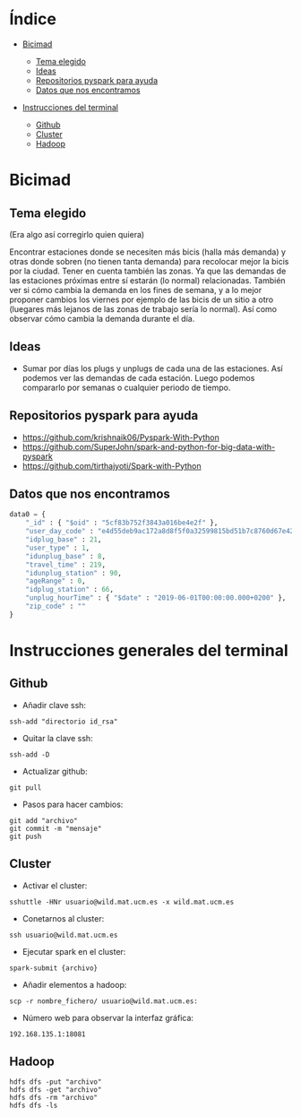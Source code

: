 # Índice 

 - [Bicimad](#id1)

    - [Tema elegido](#id1.1)
    - [Ideas](#id1.2)
    - [Repositorios pyspark para ayuda](#id1.3)
    - [Datos que nos encontramos](#id1.4)

 - [Instrucciones del terminal](#id2)

    - [Github](#id2.1)
    - [Cluster](#id2.2)
    - [Hadoop](#id2.3)

# Bicimad <a name=id1> </a>

## Tema elegido <a name=id1.1> </a>

(Era algo así corregirlo quien quiera) 

Encontrar estaciones donde se necesiten más bicis (halla más demanda) y otras donde sobren (no tienen tanta demanda) para recolocar mejor la bicis por la ciudad. Tener en cuenta también las zonas. Ya que las demandas de las estaciones próximas entre sí estarán (lo normal) relacionadas. También ver si cómo cambia la demanda en los fines de semana, y a lo mejor proponer cambios los viernes por ejemplo de las bicis de un sitio a otro (luegares más lejanos de las zonas de trabajo sería lo normal). Así como observar cómo cambia la demanda durante el día. 

## Ideas <a name=id1.2> </a>

 - Sumar por días los plugs y unplugs de cada una de las estaciones. Así podemos ver las demandas de cada estación. Luego podemos compararlo por semanas o cualquier periodo de tiempo.

## Repositorios pyspark para ayuda <a name=id1.3> </a>

 - https://github.com/krishnaik06/Pyspark-With-Python
 - https://github.com/SuperJohn/spark-and-python-for-big-data-with-pyspark
 - https://github.com/tirthajyoti/Spark-with-Python


## Datos que nos encontramos <a name=id1.4> </a>

```python
data0 = { 
    "_id" : { "$oid" : "5cf83b752f3843a016be4e2f" }, 
    "user_day_code" : "e4d55deb9ac172a8d8f5f0a32599815bd51b7c8760d67e42b11adf7c0829341b", 
    "idplug_base" : 21, 
    "user_type" : 1, 
    "idunplug_base" : 8, 
    "travel_time" : 219, 
    "idunplug_station" : 90, 
    "ageRange" : 0, 
    "idplug_station" : 66, 
    "unplug_hourTime" : { "$date" : "2019-06-01T00:00:00.000+0200" }, 
    "zip_code" : "" 
}
```


# Instrucciones generales del terminal  <a name=id2> </a>


## Github  <a name=id2.1> </a>

 - Añadir clave ssh:

```ssh-add "directorio id_rsa"```

 - Quitar la clave ssh:

```ssh-add -D```

 - Actualizar github:

```git pull```


 - Pasos para hacer cambios:

```
git add "archivo"
git commit -m "mensaje"
git push
```



## Cluster  <a name=id2.2> </a>

 - Activar el cluster:

```sshuttle -HNr usuario@wild.mat.ucm.es -x wild.mat.ucm.es```

 - Conetarnos al cluster:

```ssh usuario@wild.mat.ucm.es```

 - Ejecutar spark en el cluster:

```spark-submit {archivo}```

 - Añadir elementos a hadoop:

```scp -r nombre_fichero/ usuario@wild.mat.ucm.es:```


 - Número web para observar la interfaz gráfica:

```192.168.135.1:18081```


## Hadoop  <a name=id2.3> </a>

```
hdfs dfs -put "archivo"
hdfs dfs -get "archivo"
hdfs dfs -rm "archivo"
hdfs dfs -ls

```

